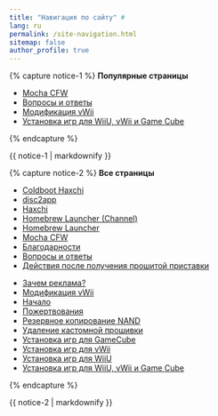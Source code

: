 ```yaml
---
title: "Навигация по сайту" #
lang: ru
permalink: /site-navigation.html
sitemap: false
author_profile: true
---
```


{% capture notice-1 %}
**Популярные страницы**

+ [Mocha CFW](mocha-cfw)
+ [Вопросы и ответы](faq)
+ [Модификация vWii](vwii-modding)
+ [Установка игр для WiiU, vWii и Game Cube](games)

{% endcapture %}
<div class="notice--info">{{ notice-1 | markdownify }}</div>

{% capture notice-2 %}
**Все страницы**

+ [Coldboot Haxchi](coldboot-haxchi)
+ [disc2app](disc2app)
+ [Haxchi](haxchi)
+ [Homebrew Launcher (Channel)](homebrew-launcher-channel)
+ [Homebrew Launcher](homebrew-launcher)
+ [Mocha CFW](mocha-cfw)
+ [Благодарности](credits)
+ [Вопросы и ответы](faq)
+ [Действия после получения прошитой приставки](bought-hacked)
<!--+ [Запуск игр из других платформ с помощью встроенного эмулятора](games-inject)-->
+ [Зачем реклама?](why-ads)
+ [Модификация vWii](vwii-modding)
+ [Начало](get-started)
+ [Пожертвования](http://customfw.xyz/donations)
+ [Резервное копирование NAND](nand-backup)
+ [Удаление кастомной прошивки](uninstall-cfw)
+ [Установка игр для GameCube](games-gc)
+ [Установка игр для vWii](games-vwii)
+ [Установка игр для WiiU](games-wiiu)
+ [Установка игр для WiiU, vWii и Game Cube](games)

{% endcapture %}
<div class="notice--primary">{{ notice-2 | markdownify }}</div>
